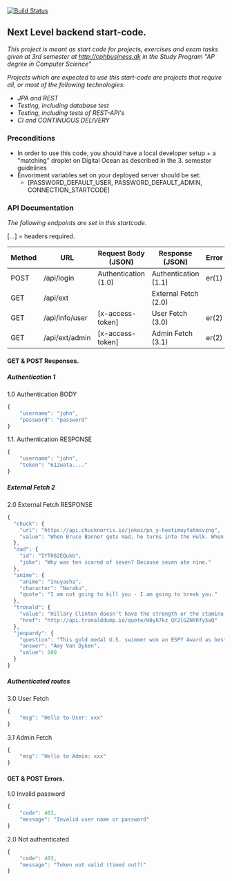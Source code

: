 [![Build Status](https://travis-ci.com/Tarokc/Prog.exam-Backend.svg?branch=main)](https://travis-ci.com/Tarokc/Prog.exam-Backend)

## Next Level backend start-code.
*This project is meant as start code for projects, exercises and exam tasks given at 3rd semester at http://cphbusiness.dk in the Study Program "AP degree in Computer Science"*

*Projects which are expected to use this start-code are projects that require all, or most of the following technologies:*
- *JPA and REST*
- *Testing, including database test*
- *Testing, including tests of REST-API's*
- *CI and CONTINUOUS DELIVERY*

### Preconditions
- In order to use this code, you should have a local developer setup + a "matching" droplet on Digital Ocean as described in the 3. semester guidelines
- Envoriment variables set on your deployed server should be set:
  - [PASSWORD_DEFAULT_USER, PASSWORD_DEFAULT_ADMIN, CONNECTION_STARTCODE]

### API Documentation
*The following endpoints are set in this startcode.*

[...] = headers required.

| Method    | URL                                    | Request Body (JSON)     | Response (JSON)                         | Error         |
|---        |---                                     |---                      |---                                      |---            |
| POST      | /api/login                             | Authentication (1.0)    | Authentication (1.1)                    | er(1)         |
| GET       | /api/ext                               |                         | External Fetch (2.0)                    |               |
| GET       | /api/info/user                         | [x-access-token]        | User Fetch  (3.0)                       | er(2)         |
| GET       | /api/ext/admin                         | [x-access-token]         | Admin Fetch (3.1)                       | er(2)         |

#### GET & POST Responses.
##### Authentication 1
1.0 Authentication BODY
```javascript
{
    "username": "john",
    "password": "password"
}
```
1.1. Authentication RESPONSE
```javascript
{
    "username": "john",
    "token": "612wata...."
}
```

##### External Fetch 2
2.0 External Fetch RESPONSE
```javascript
{
  "chuck": {
    "url": "https://api.chucknorris.io/jokes/pn_y-heotimuyfatmsvzng",
    "value": "When Bruce Banner gets mad, he turns into the Hulk. When the Hulk gets mad, he turns into Chuck Norris."
  },
  "dad": {
    "id": "IYT082EQukb",
    "joke": "Why was ten scared of seven? Because seven ate nine."
  },
  "anime": {
    "anime": "Inuyasha",
    "character": "Naraku",
    "quote": "I am not going to kill you - I am going to break you."
  },
  "tronald": {
    "value": "Hillary Clinton doesn't have the strength or the stamina to MAKE AMERICA GREAT AGAIN! #AmericaFirst\nhttps://t.co/G1MuLrjhW9",
    "href": "http://api.tronalddump.io/quote/H8yh7kz_QF2lGZNYRfy5aQ"
  },
  "jeopardy": {
    "question": "This gold medal U.S. swimmer won an ESPY Award as best female athlete for 1996",
    "answer": "Amy Van Dyken",
    "value": 500
  }
}
```

##### Authenticated routes
3.0 User Fetch
```javascript
{
    "msg": "Hello to User: xxx"
}
```

3.1 Admin Fetch
```javascript
{
    "msg": "Hello to Admin: xxx"
}
```

#### GET & POST Errors.
1.0 Invalid password
```javascript
{
    "code": 403,
    "message": "Invalid user name or password"
}
```

2.0 Not authenticated
```javascript
{
    "code": 403,
    "message": "Token not valid (timed out?)"
}
```

